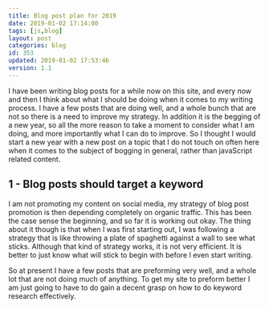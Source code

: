 ```yaml
---
title: Blog post plan for 2019
date: 2019-01-02 17:14:00
tags: [js,blog]
layout: post
categories: blog
id: 353
updated: 2019-01-02 17:53:46
version: 1.1
---
```


I have been writing blog posts for a while now on this site, and every now and then I think about what I should be doing when it comes to my writing process. I have a few posts that are doing well, and a whole bunch that are not so there is a need to improve my strategy. In addition it is the begging of a new year, so all the more reason to take a moment to consider what I am doing, and more importantly what I can do to improve. So I thought I would start a new year with a new post on a topic that I do not touch on often here when it comes to the subject of bogging in general, rather than javaScript related content.

<!-- more -->

## 1 - Blog posts should target a keyword

I am not promoting my content on social media, my strategy of blog post promotion is then depending completely on organic traffic. This has been the case sense the beginning, and so far it is working out okay. The thing about it though is that when I was first starting out, I was following a strategy that is like throwing a plate of spaghetti against a wall to see what sticks. Although that kind of strategy works, it is not very efficient. It is better to just know what will stick to begin with before I even start writing.

So at present I have a few posts that are preforming very well, and a whole lot that are not doing much of anything. To get my site to preform better I am just going to have to do gain a decent grasp on how to do keyword research effectively.